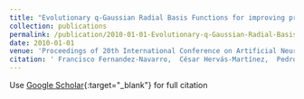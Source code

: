 ```yaml
---
title: "Evolutionary q-Gaussian Radial Basis Functions for improving prediction accuracy of gene classification using feature selection"
collection: publications
permalink: /publication/2010-01-01-Evolutionary-q-Gaussian-Radial-Basis-Functions-for-improving-prediction-accuracy-of-gene-classification-using-feature-selection
date: 2010-01-01
venue: 'Proceedings of 20th International Conference on Artificial Neural Networks (ICANN10)'
citation: ' Francisco Fernandez-Navarro,  César Hervás-Martínez,  Pedro Antonio Gutiérrez,  R. Ruiz,  J.C. Riquelme, &quot;Evolutionary q-Gaussian Radial Basis Functions for improving prediction accuracy of gene classification using feature selection.&quot; Proceedings of 20th International Conference on Artificial Neural Networks (ICANN10), 2010, pp.327-336.'
---
```

Use [Google Scholar](https://scholar.google.com/scholar?q=Evolutionary+q+Gaussian+Radial+Basis+Functions+for+improving+prediction+accuracy+of+gene+classification+using+feature+selection){:target="_blank"} for full citation
